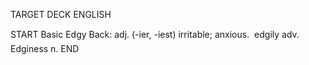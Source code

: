 TARGET DECK
ENGLISH

START
Basic
Edgy
Back: adj. (-ier, -iest) irritable; anxious.  edgily adv. Edginess n.
END
